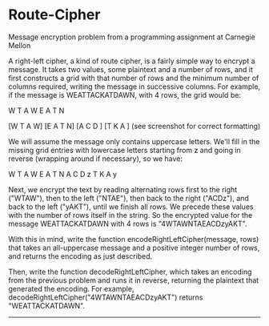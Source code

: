 # Route-Cipher
Message encryption problem from a programming assignment at Carnegie Mellon

A right-left cipher, a kind of route cipher, is a fairly simple way to encrypt a message. It takes two values, some plaintext and a number of rows, and it first constructs a grid with that number of rows and the minimum number of columns required, writing the message in successive columns. For example, if the message is WEATTACKATDAWN, with 4 rows, the grid would be: 

W T A W
E A T N

   
   
   [W T A W]
   [E A T N]
   [A C D  ]
   [T K A  ]
   (see screenshot for correct formatting)
   
We will assume the message only contains uppercase letters. We'll fill in the missing grid entries with lowercase letters starting from z and going in reverse (wrapping around if necessary), so we have:

W T A W
E A T N
A C D z
T K A y
   
Next, we encrypt the text by reading alternating rows first to the right ("WTAW"), then to the left ("NTAE"), then back to the right ("ACDz"), and back to the left ("yAKT"), until we finish all rows. We precede these values with the number of rows itself in the string. So the encrypted value for the message WEATTACKATDAWN with 4 rows is "4WTAWNTAEACDzyAKT". 

With this in mind, write the function encodeRightLeftCipher(message, rows) that takes an all-uppercase message and a positive integer number of rows, and returns the encoding as just described.

Then, write the function decodeRightLeftCipher, which takes an encoding from the previous problem and runs it in reverse, returning the plaintext that generated the encoding. For example, decodeRightLeftCipher("4WTAWNTAEACDzyAKT") returns "WEATTACKATDAWN".

------------------




